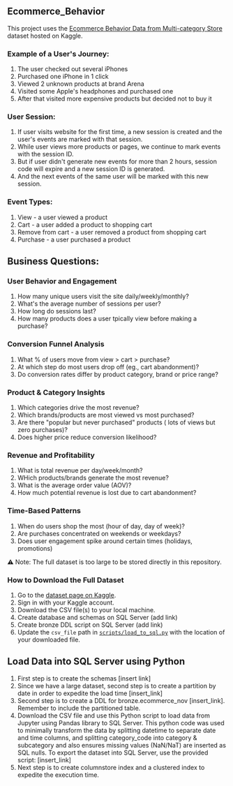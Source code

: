 ## Ecommerce_Behavior

This project uses the [Ecommerce Behavior Data from Multi-category Store](https://www.kaggle.com/datasets/mkechinov/ecommerce-behavior-data-from-multi-category-store) dataset hosted on Kaggle.  
### Example of a User's Journey:
1. The user checked out several iPhones
2. Purchased one iPhone in 1 click
3. Viewed 2 unknown products at brand Arena
4. Visited some Apple's headphones and purchased one
5. After that visited more expensive products but decided not to buy it

### User Session:
1. If user visits website for the first time, a new session is created and the user's events are marked with that session.
2. While user views more products or pages, we continue to mark events with the session ID.
3. But if user didn't generate new events for more than 2 hours, session code will expire and a new session ID is generated.
4. And the next events of the same user will be marked with this new session.

### Event Types:
1. View - a user viewed a product
2. Cart - a user added a product to shopping cart
3. Remove from cart - a user removed a product from shopping cart
4. Purchase - a user purchased a product

## Business Questions:
### User Behavior and Engagement
1. How many unique users visit the site daily/weekly/monthly?
2. What's the average number of sessions per user?
3. How long do sessions last?
4. How many products does a user tpically view before making a purchase?

 ### Conversion Funnel Analysis
 1. What % of users move from view > cart > purchase?
 2. At which step do most users drop off (eg., cart abandonment)?
 3. Do conversion rates differ by product category, brand or price range?

### Product & Category Insights
1. Which categories drive the most revenue?
2. Which brands/products are most viewed vs most purchased?
3. Are there "popular but never purchased" products ( lots of views but zero purchases)?
4. Does higher price reduce conversion likelihood?

### Revenue and Profitability
1. What is total revenue per day/week/month?
2. WHich products/brands generate the most revenue?
3. What is the average order value (AOV)?
4. How much potential revenue is lost due to cart abandonment?

### Time-Based Patterns
1. When do users shop the most (hour of day, day of week)?
2. Are purchases concentrated on weekends or weekdays?
3. Does user engagement spike around certain times (holidays, promotions)


⚠️ Note: The full dataset is too large to be stored directly in this repository.  
### How to Download the Full Dataset
1. Go to the [dataset page on Kaggle](https://www.kaggle.com/datasets/mkechinov/ecommerce-behavior-data-from-multi-category-store).  
2. Sign in with your Kaggle account.  
3. Download the CSV file(s) to your local machine.
4. Create database and schemas on SQL Server (add link) 
5. Create bronze DDL script on SQL Server (add link)
6. Update the `csv_file` path in [`scripts/load_to_sql.py`](scripts/load_to_sql.py) with the location of your downloaded file.

## Load Data into SQL Server using Python
1. First step is to create the schemas [insert link]
2. Since we have a large dataset, second step is to create a partition by date in order to expedite the load time [insert_link]
3. Second step is to create a DDL for bronze.ecommerce_nov [insert_link]. Remember to include the partitioned table.
4. Download the CSV file and use this Python script to load data from Jupyter using Pandas library to SQL Server. This python code was used to minimally transform the data by splitting datetime to separate date and time columns, and splitting category_code into category & subcategory and also ensures missing values (NaN/NaT) are inserted as SQL nulls. To export the dataset into SQL Server, use the provided script: [insert_link]
5. Next step is to create columnstore index and a clustered index to expedite the execution time. 

